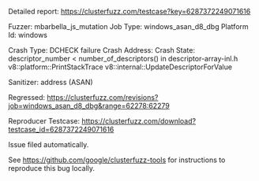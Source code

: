 Detailed report: https://clusterfuzz.com/testcase?key=6287372249071616

Fuzzer: mbarbella_js_mutation
Job Type: windows_asan_d8_dbg
Platform Id: windows

Crash Type: DCHECK failure
Crash Address: 
Crash State:
  descriptor_number < number_of_descriptors() in descriptor-array-inl.h
  v8::platform::PrintStackTrace
  v8::internal::UpdateDescriptorForValue
  
Sanitizer: address (ASAN)

Regressed: https://clusterfuzz.com/revisions?job=windows_asan_d8_dbg&range=62278:62279

Reproducer Testcase: https://clusterfuzz.com/download?testcase_id=6287372249071616

Issue filed automatically.

See https://github.com/google/clusterfuzz-tools for instructions to reproduce this bug locally.